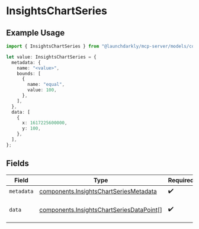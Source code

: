 # InsightsChartSeries

## Example Usage

```typescript
import { InsightsChartSeries } from "@launchdarkly/mcp-server/models/components";

let value: InsightsChartSeries = {
  metadata: {
    name: "<value>",
    bounds: [
      {
        name: "equal",
        value: 100,
      },
    ],
  },
  data: [
    {
      x: 1617225600000,
      y: 100,
    },
  ],
};
```

## Fields

| Field                                                                                                | Type                                                                                                 | Required                                                                                             | Description                                                                                          |
| ---------------------------------------------------------------------------------------------------- | ---------------------------------------------------------------------------------------------------- | ---------------------------------------------------------------------------------------------------- | ---------------------------------------------------------------------------------------------------- |
| `metadata`                                                                                           | [components.InsightsChartSeriesMetadata](../../models/components/insightschartseriesmetadata.md)     | :heavy_check_mark:                                                                                   | N/A                                                                                                  |
| `data`                                                                                               | [components.InsightsChartSeriesDataPoint](../../models/components/insightschartseriesdatapoint.md)[] | :heavy_check_mark:                                                                                   | Data points for the series                                                                           |